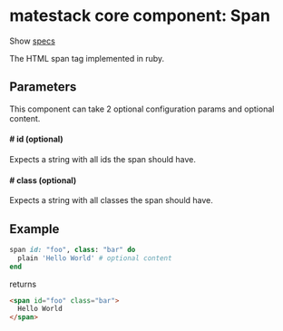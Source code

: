 # matestack core component: Span

Show [specs](../../spec/usage/components/span_spec.rb)

The HTML span tag implemented in ruby.

## Parameters

This component can take 2 optional configuration params and optional content.

#### # id (optional)
Expects a string with all ids the span should have.

#### # class (optional)
Expects a string with all classes the span should have.

## Example

```ruby
span id: "foo", class: "bar" do
  plain 'Hello World' # optional content
end
```

returns

```html
<span id="foo" class="bar">
  Hello World
</span>
```
